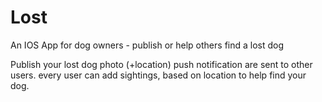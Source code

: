 # Lost
An IOS App for dog owners - publish or help others find a lost dog

Publish your lost dog photo (+location)
push notification are sent to other users.
every user can add sightings, based on location to help find your dog.
